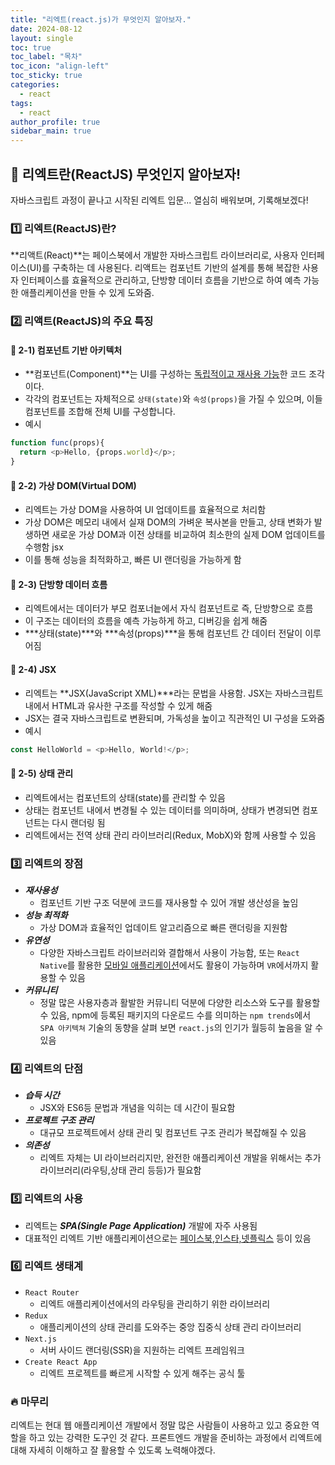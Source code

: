 ```yaml
---
title: "리엑트(react.js)가 무엇인지 알아보자."
date: 2024-08-12
layout: single
toc: true
toc_label: "목차"
toc_icon: "align-left"
toc_sticky: true
categories:
  - react
tags:
  - react
author_profile: true
sidebar_main: true
---
```



## :ledger: 리엑트란(ReactJS) 무엇인지 알아보자!
자바스크립트 과정이 끝나고 시작된 리엑트 입문... 열심히 배워보며, 기록해보겠다!

### :one: 리엑트(ReactJS)란?
**리액트(React)**는 페이스북에서 개발한 자바스크립트 라이브러리로, 사용자 인터페이스(UI)를 구축하는 데 사용된다. 리액트는 컴포넌트 기반의 설계를 통해 복잡한 사용자 인터페이스를 효율적으로 관리하고, 단방향 데이터 흐름을 기반으로 하여 예측 가능한 애플리케이션을 만들 수 있게 도와줌.

### :two: 리액트(ReactJS)의 주요 특징
#### :pushpin: 2-1) 컴포넌트 기반 아키텍처
- **컴포넌트(Component)**는 UI를 구성하는 <u>독립적이고 재사용 가능</u>한 코드 조각이다.
- 각각의 컴포넌트는 자체적으로 `상태(state)`와 `속성(props)`을 가질 수 있으며, 이들 컴포넌트를 조합해 전체 UI를 구성합니다.
- 예시<br/>
```javascript
function func(props){
  return <p>Hello, {props.world}</p>;
}
```


#### :pushpin: 2-2) 가상 DOM(Virtual DOM)
- 리엑트는 가상 DOM을 사용하여 UI 업데이트를 효율적으로 처리함
- 가상 DOM은 메모리 내에서 실재 DOM의 가벼운 복사본을 만들고, 상태 변화가 발생하면 새로운 가상 DOM과 이전 상태를 비교하여 최소한의 실제 DOM 업데이트를 수행함
jsx
- 이를 통해 성능을 최적화하고, 빠른 UI 랜더링을 가능하게 함

#### :pushpin: 2-3) 단방향 데이터 흐름
- 리엑트에서는 데이터가 부모 컴포너늩에서 자식 컴포넌트로 즉, 단방향으로 흐름
- 이 구조는 데이터의 흐름을 예측 가능하게 하고, 디버깅을 쉽게 해줌
- ***상태(state)***와 ***속성(props)***을 통해 컴포넌트 간 데이터 전달이 이루어짐

#### :pushpin: 2-4) JSX
- 리엑트는 **JSX(JavaScript XML)***라는 문법을 사용함. JSX는 자바스크립트 내에서 HTML과 유사한 구조를 작성할 수 있게 해줌
- JSX는 결국 자바스크립트로 변환되며, 가독성을 높이고 직관적인 UI 구성을 도와줌
- 예시<br/>
```javascript
const HelloWorld = <p>Hello, World!</p>;
```

#### :pushpin: 2-5) 상태 관리
- 리엑트에서는 컴포넌트의 상태(state)를 관리할 수 있음
- 상태는 컴포넌트 내에서 변경될 수 있는 데이터를 의미하며, 상태가 변경되면 컴포넌트는 다시 랜더링 됨
- 리엑트에서는 전역 상태 관리 라이브러리(Redux, MobX)와 함께 사용할 수 있음

### :three: 리엑트의 장점
- ***재사용성***
  - 컴포넌트 기반 구조 덕분에 코드를 재사용할 수 있어 개발 생산성을 높임
- ***성능 최적화***
  - 가상 DOM과 효율적인 업데이트 알고리즘으로 빠른 랜더링을 지원함
- ***유연성***
  - 다양한 자바스크립트 라이브러리와 결합해서 사용이 가능함, 또는 `React Native`를 활용한 <u>모바일 애플리케이션</u>에서도 활용이 가능하며 `VR`에서까지 활용할 수 있음
- ***커뮤니티***
  - 정말 많은 사용자층과 활발한 커뮤니티 덕분에 다양한 리소스와 도구를 활용할 수 있음, npm에 등록된 패키지의 다운로드 수를 의미하는 `npm trends`에서 `SPA 아키텍쳐` 기술의 동향을 살펴 보면 `react.js`의 인기가 월등히 높음을 알 수 있음

### :four: 리엑트의 단점
- ***습득 시간***
  - JSX와 ES6등 문법과 개념을 익히는 데 시간이 필요함
- ***프로젝트 구조 관리***
  - 대규모 프로젝트에서 상태 관리 및 컴포넌트 구조 관리가 복잡해질 수 있음
- ***의존성***
  - 리엑트 자체는 UI 라이브러리지만, 완전한 애플리케이션 개발을 위해서는 추가 라이브러리(라우팅,상태 관리 등등)가 필요함

### :five: 리엑트의 사용 
- 리엑트는 ***SPA(Single Page Application)*** 개발에 자주 사용됨
- 대표적인 리엑트 기반 애플리케이션으로는 <u>페이스북,인스타,넷플릭스</u> 등이 있음

### :six: 리엑트 생태계
- `React Router`
  - 리엑트 애플리케이션에서의 라우팅을 관리하기 위한 라이브러리
- `Redux`
  - 애플리케이션의 상태 관리를 도와주는 중앙 집중식 상태 관리 라이브러리
- `Next.js`
  - 서버 사이드 랜더링(SSR)을 지원하는 리엑트 프레임워크
- `Create React App`
  - 리엑트 프로젝트를 빠르게 시작할 수 있게 해주는 공식 툴

### :fire: 마무리
리엑트는 현대 웹 애플리케이션 개발에서 정말 많은 사람들이 사용하고 있고 중요한 역할을 하고 있는 강력한 도구인 것 같다. 프론트엔드 개발을 준비하는 과정에서 리엑트에 대해 자세히 이해하고 잘 활용할 수 있도록 노력해야겠다.